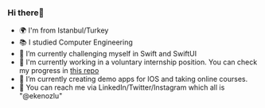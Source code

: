 ### Hi there👋

- 🌍 I'm from Istanbul/Turkey
- 📚 I studied Computer Engineering
- 🌱 I’m currently challenging myself in Swift and SwiftUI
- 💼 I'm currently working in a voluntary internship position. You can check my progress in [this repo](https://github.com/ekenozlu/NeonAcademy-Challenges)
- 🔭 I’m currently creating demo apps for IOS and taking online courses.
- 📩 You can reach me via LinkedIn/Twitter/Instagram which all is "@ekenozlu"


